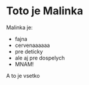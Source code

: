 # Toto je Malinka

Malinka je:

* fajna
* cervenaaaaaa
* pre deticky
* ale aj pre dospelych
* MNAM!

A to je vsetko
